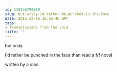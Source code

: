 ```yaml
---
id: 135966790519
slug: but-srsly-id-rather-be-punched-in-the-face
date: 2015-12-26 10:10:46 GMT
tags:
- transmissions from the void
title: ''
---
```


but srsly.

i'd rather be punched in the face than read a f/f novel

written by a man